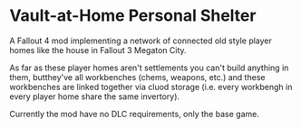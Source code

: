 # Vault-at-Home Personal Shelter

A Fallout 4 mod implementing a network of connected old style player homes like the house in Fallout 3 Megaton City.

As far as these player homes aren't settlements you can't build anything in them, butthey've all workbenches (chems, weapons, etc.) and these workbenches are linked together via cluod storage (i.e. every workbengh in every player home share the same invertory).

Currently the mod have no DLC requirements, only the base game.

